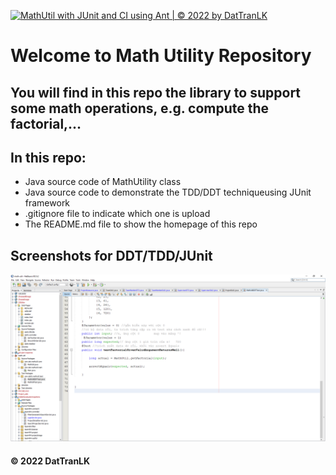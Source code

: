 [![MathUtil with JUnit and CI using Ant | © 2022 by DatTranLK](https://github.com/DatTranLK/math-utils/actions/workflows/mathutil-ci.yml/badge.svg)](https://github.com/DatTranLK/math-utils/actions/workflows/mathutil-ci.yml)
# Welcome to Math Utility Repository
## You will find in this repo the library to support some math operations, e.g. compute the factorial,...

## In this repo:
* Java source code of MathUtility class
* Java source code to demonstrate the TDD/DDT techniqueusing JUnit framework
* .gitignore file to indicate which one is upload
* The README.md file to show the homepage of this repo

## Screenshots for DDT/TDD/JUnit
![DDT-TDD-JUnit code](https://github.com/DatTranLK/math-utils/blob/main/screenshots/DDT-TDD-JUnit.png)

#### © 2022 DatTranLK